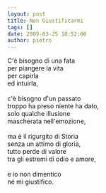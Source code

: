 ```yaml
---
layout: post
title: Non Giustificarmi
tags: []
date: 2009-03-25 18:52:00
author: pietro
---
```

C'è bisogno di una fata<br/>per piangere la vita<br/>per capirla<br/>ed intuirla,<br/><br/>c'è bisogno d'un passato<br/>troppo ha preso niente ha dato,<br/>solo qualche illusione<br/>mascherata nell'emozione,<br/><br/>ma è il rigurgito di Storia<br/>senza un attimo di gloria,<br/>tutto perde di valore<br/>tra gli estremi di odio e amore,<br/><br/>e io non dimentico<br/>né mi giustifico.

